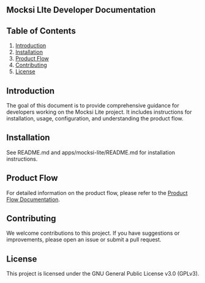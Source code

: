 ## Mocksi LIte Developer Documentation

## Table of Contents

1. [Introduction](#introduction)
1. [Installation](#installation)
1. [Product Flow](#product-flow)
1. [Contributing](#contributing)
1. [License](#license)

## Introduction

The goal of this document is to provide comprehensive guidance for developers working on the Mocksi Lite project.
It includes instructions for installation, usage, configuration, and understanding the product flow. 

## Installation
See README.md and apps/mocksi-lite/README.md for installation instructions.

## Product Flow

For detailed information on the product flow, please refer to the [Product Flow Documentation](./product-flow.md).

## Contributing

We welcome contributions to this project. If you have suggestions or improvements, please open an issue or submit a pull request.

## License

This project is licensed under the GNU General Public License v3.0 (GPLv3).